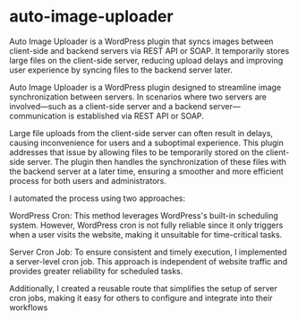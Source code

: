 # auto-image-uploader

Auto Image Uploader is a WordPress plugin that syncs images between client-side and backend servers via REST API or SOAP. It temporarily stores large files on the client-side server, reducing upload delays and improving user experience by syncing files to the backend server later.

Auto Image Uploader is a WordPress plugin designed to streamline image synchronization between servers. In scenarios where two servers are involved—such as a client-side server and a backend server—communication is established via REST API or SOAP.

Large file uploads from the client-side server can often result in delays, causing inconvenience for users and a suboptimal experience. This plugin addresses that issue by allowing files to be temporarily stored on the client-side server. The plugin then handles the synchronization of these files with the backend server at a later time, ensuring a smoother and more efficient process for both users and administrators.





I automated the process using two approaches:

WordPress Cron: This method leverages WordPress's built-in scheduling system. However, WordPress cron is not fully reliable since it only triggers when a user visits the website, making it unsuitable for time-critical tasks.

Server Cron Job: To ensure consistent and timely execution, I implemented a server-level cron job. This approach is independent of website traffic and provides greater reliability for scheduled tasks.

Additionally, I created a reusable route  that simplifies the setup of server cron jobs, making it easy for others to configure and integrate into their workflows
